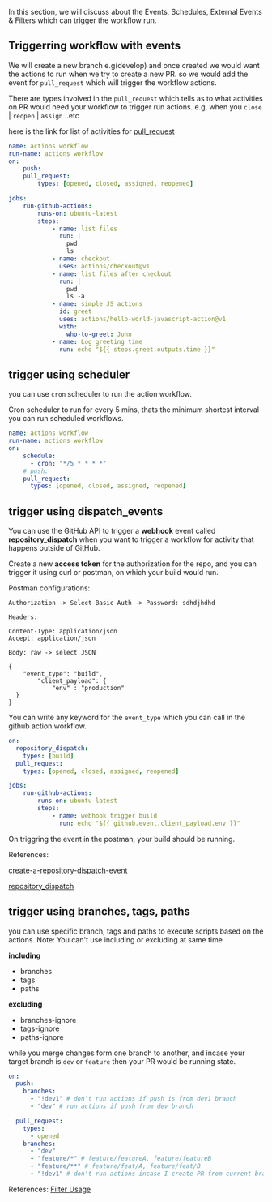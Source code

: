 In this section, we will discuss about the Events, Schedules, External Events & Filters which can trigger the workflow run. 

## Triggerring workflow with events

We will create a new branch e.g(develop) and once created we would want the actions to run when we try to create a new PR. so we would add the event for `pull_request` which will trigger the workflow actions. 

There are types involved in the `pull_request` which tells as to what activities on PR would need your workflow to trigger run actions. e.g, when you `close` | `reopen` | `assign` ..etc

here is the link for list of activities for [pull_request](https://docs.github.com/en/actions/using-workflows/events-that-trigger-workflows#pull_request)

```yaml
name: actions workflow
run-name: actions workflow
on: 
    push:
    pull_request: 
        types: [opened, closed, assigned, reopened]

jobs:
    run-github-actions:
        runs-on: ubuntu-latest
        steps:
            - name: list files
              run: |
                pwd
                ls
            - name: checkout
              uses: actions/checkout@v1
            - name: list files after checkout 
              run: |
                pwd
                ls -a
            - name: simple JS actions
              id: greet
              uses: actions/hello-world-javascript-action@v1
              with:
                who-to-greet: John
            - name: Log greeting time
              run: echo "${{ steps.greet.outputs.time }}"
```

## trigger using scheduler

you can use `cron` scheduler to run the action  workflow. 

Cron scheduler to run for every 5 mins, thats the minimum shortest interval you can run scheduled workflows.

```yaml
name: actions workflow
run-name: actions workflow
on: 
    schedule:
      - cron: "*/5 * * * *"
    # push:
    pull_request: 
      types: [opened, closed, assigned, reopened]
```

## trigger using dispatch_events

You can use the GitHub API to trigger a **webhook** event called **repository_dispatch** when you want to trigger a workflow for activity that happens outside of GitHub. 

Create a new **access token** for the authorization for the repo, and you can trigger it using curl or postman, on which your build would run. 

Postman configurations:

```
Authorization -> Select Basic Auth -> Password: sdhdjhdhd

Headers: 

Content-Type: application/json
Accept: application/json

Body: raw -> select JSON

{
    "event_type": "build",
		"client_payload": {
			"env" : "production"
  }
}

```

You can write any keyword for the `event_type` which you can call in the github action workflow.

```yaml
on:
  repository_dispatch:
    types: [build]
  pull_request: 
    types: [opened, closed, assigned, reopened]

jobs:
    run-github-actions:
        runs-on: ubuntu-latest
        steps:
            - name: webhook trigger build
              run: echo "${{ github.event.client_payload.env }}"
```

On triggring the event in the postman, your build should be running.

References: 

[create-a-repository-dispatch-event](https://docs.github.com/en/rest/repos/repos?apiVersion=2022-11-28#create-a-repository-dispatch-event)

[repository_dispatch](https://docs.github.com/en/actions/using-workflows/events-that-trigger-workflows#repository_dispatch)

## trigger using branches, tags, paths

you can use specific branch, tags and paths to execute scripts based on the actions. 
Note: You can't use including or excluding at same time

**including**

- branches
- tags
- paths

**excluding**

- branches-ignore
- tags-ignore
- paths-ignore

while you merge changes form one branch to another, and incase your target branch is `dev` or `feature`
then your PR would be running state. 

```yaml
on:
  push: 
    branches: 
      - "!dev1" # don't run actions if push is from dev1 branch
      - "dev" # run actions if push from dev branch

  pull_request:
    types:
      - opened
    branches:
      - "dev"
      - "feature/*" # feature/featureA, feature/featureB
      - "feature/**" # feature/feat/A, feature/feat/B
      - "!dev1" # don't run actions incase I create PR from current branch to dev1
```

References: [Filter Usage](https://docs.github.com/en/actions/using-workflows/workflow-syntax-for-github-actions#using-filters)